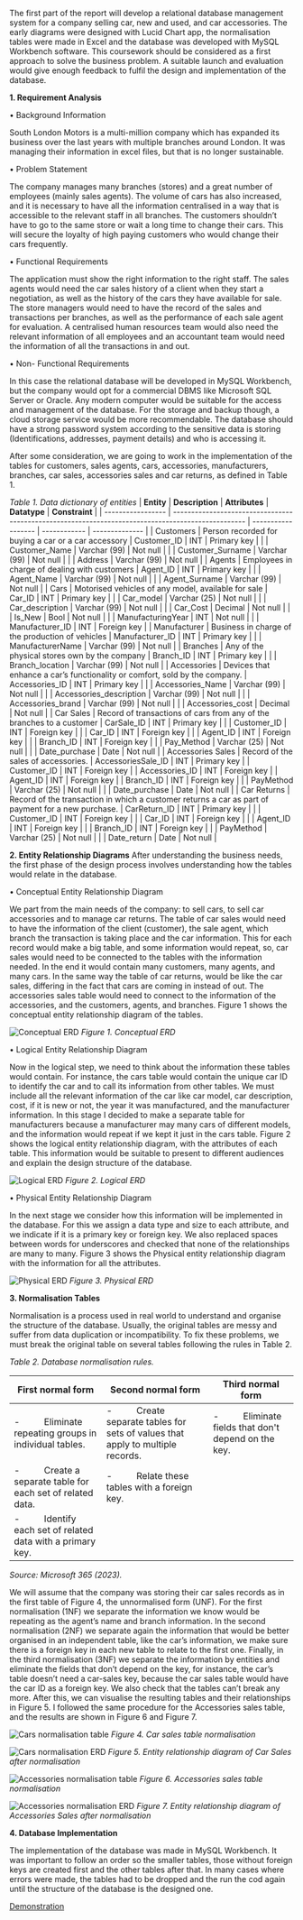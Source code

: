 The first part of the report will develop a relational database management system for a company selling car, new and used, and car accessories. The early diagrams were designed with Lucid Chart app, the normalisation tables were made in Excel and the database was developed with MySQL Workbench software. 
This coursework should be considered as a first approach to solve the business problem. A suitable launch and evaluation would give enough feedback to fulfil the design and implementation of the database.

**1.	Requirement Analysis**

•	Background Information

South London Motors is a multi-million company which has expanded its business over the last years with multiple branches around London. It was managing their information in excel files, but that is no longer sustainable.

•	Problem Statement

The company manages many branches (stores) and a great number of employees (mainly sales agents). The volume of cars has also increased, and it is necessary to have all the information centralised in a way that is accessible to the relevant staff in all branches. The customers shouldn’t have to go to the same store or wait a long time to change their cars. This will secure the loyalty of high paying customers who would change their cars frequently.

•	Functional Requirements

The application must show the right information to the right staff. The sales agents would need the car sales history of a client when they start a negotiation, as well as the history of the cars they have available for sale. The store managers would need to have the record of the sales and transactions per branches, as well as the performance of each sale agent for evaluation. A centralised human resources team would also need the relevant information of all employees and an accountant team would need the information of all the transactions in and out. 

•	Non- Functional Requirements

In this case the relational database will be developed in MySQL Workbench, but the company would opt for a commercial DBMS like Microsoft SQL Server or Oracle. Any modern computer would be suitable for the access and management of the database. For the storage and backup though, a cloud storage service would be more recommendable. The database should have a strong password system according to the sensitive data is storing (Identifications, addresses, payment details) and who is accessing it.

After some consideration, we are going to work in the implementation of the tables for customers, sales agents, cars, accessories, manufacturers, branches, car sales, accessories sales and car returns, as defined in Table 1.

*Table 1. Data dictionary of entities*
| **Entity**        | **Description**                                                                                    | **Attributes**     | **Datatype** | **Constraint** |
| ----------------- | -------------------------------------------------------------------------------------------------- | ------------------ | ------------ | -------------- |
| Customers         | Person recorded for buying a car or a car accessory                                                | Customer_ID        | INT          | Primary key    |
|                   | Customer_Name                                                                                      | Varchar (99)       | Not null     |
|                   | Customer_Surname                                                                                   | Varchar (99)       | Not null     |
|                   | Address                                                                                            | Varchar (99)       | Not null     |
| Agents            | Employees in charge of dealing with customers                                                      | Agent_ID           | INT          | Primary key    |
|                   | Agent_Name                                                                                         | Varchar (99)       | Not null     |
|                   | Agent_Surname                                                                                      | Varchar (99)       | Not null     |
| Cars              | Motorised vehicles of any model, available for sale                                                | Car_ID             | INT          | Primary key    |
|                   | Car_model                                                                                          | Varchar (25)       | Not null     |
|                   | Car_description                                                                                    | Varchar (99)       | Not null     |
|                   | Car_Cost                                                                                           | Decimal            | Not null     |
|                   | Is_New                                                                                             | Bool               | Not null     |
|                   | ManufacturingYear                                                                                  | INT                | Not null     |
|                   | Manufacturer_ID                                                                                    | INT                | Foreign key  |
| Manufacturer      | Business in charge of the production of vehicles                                                   | Manufacturer_ID    | INT          | Primary key    |
|                   | ManufacturerName                                                                                   | Varchar (99)       | Not null     |
| Branches          | Any of the physical stores own by the company                                                      | Branch_ID          | INT          | Primary key    |
|                   | Branch_location                                                                                    | Varchar (99)       | Not null     |
| Accessories       | Devices that enhance a car’s functionality or comfort, sold by the company.                        | Accessories_ID     | INT          | Primary key    |
|                   | Accessories_Name                                                                                   | Varchar (99)       | Not null     |
|                   | Accessories_description                                                                            | Varchar (99)       | Not null     |
|                   | Accessories_brand                                                                                  | Varchar (99)       | Not null     |
|                   | Accessories_cost                                                                                   | Decimal            | Not null     |
| Car Sales         | Record of transactions of cars from any of the branches to a customer                              | CarSale_ID         | INT          | Primary key    |
|                   | Customer_ID                                                                                        | INT                | Foreign key  |
|                   | Car_ID                                                                                             | INT                | Foreign key  |
|                   | Agent_ID                                                                                           | INT                | Foreign key  |
|                   | Branch_ID                                                                                          | INT                | Foreign key  |
|                   | Pay_Method                                                                                         | Varchar (25)       | Not null     |
|                   | Date_purchase                                                                                      | Date               | Not null     |
| Accessories Sales | Record of the sales of accessories.                                                                | AccessoriesSale_ID | INT          | Primary key    |
| Customer_ID       | INT                                                                                                | Foreign key        |
| Accessories_ID    | INT                                                                                                | Foreign key        |
| Agent_ID          | INT                                                                                                | Foreign key        |
| Branch_ID         | INT                                                                                                | Foreign key        |
|                   | PayMethod                                                                                          | Varchar (25)       | Not null     |
|                   | Date_purchase                                                                                      | Date               | Not null     |
| Car Returns       | Record of the transaction in which a customer returns a car as part of payment for a new purchase. | CarReturn_ID       | INT          | Primary key    |
|                   | Customer_ID                                                                                        | INT                | Foreign key  |
|                   | Car_ID                                                                                             | INT                | Foreign key  |
|                   | Agent_ID                                                                                           | INT                | Foreign key  |
|                   | Branch_ID                                                                                          | INT                | Foreign key  |
|                   | PayMethod                                                                                          | Varchar (25)       | Not null     |
|                   | Date_return                                                                                        | Date               | Not null     |

**2.	Entity Relationship Diagrams**
After understanding the business needs, the first phase of the design process involves understanding how the tables would relate in the database.

•	Conceptual Entity Relationship Diagram

We part from the main needs of the company: to sell cars, to sell car accessories and to manage car returns. 
The table of car sales would need to have the information of the client (customer), the sale agent, which branch the transaction is taking place and the car information. This for each record would make a big table, and some information would repeat, so, car sales would need to be connected to the tables with the information needed. In the end it would contain many customers, many agents, and many cars. 
In the same way the table of car returns, would be like the car sales, differing in the fact that cars are coming in instead of out.
The accessories sales table would need to connect to the information of the accessories, and the customers, agents, and branches.
Figure 1 shows the conceptual entity relationship diagram of the tables.

![Conceptual ERD](https://github.com/ACV1904/Databases/blob/main/figures/ERD-CW-concept.png)
*Figure 1. Conceptual ERD*

•	Logical Entity Relationship Diagram

Now in the logical step, we need to think about the information these tables would contain. For instance, the cars table would contain the unique car ID to identify the car and to call its information from other tables. We must include all the relevant information of the car like car model, car description, cost, if it is new or not, the year it was manufactured, and the manufacturer information. In this stage I decided to make a separate table for manufacturers because a manufacturer may many cars of different models, and the information would repeat if we kept it just in the cars table.
Figure 2 shows the logical entity relationship diagram, with the attributes of each table. This information would be suitable to present to different audiences and explain the design structure of the database.

![Logical ERD](https://github.com/ACV1904/Databases/blob/main/figures/ERD-CW-log.png)
*Figure 2. Logical ERD*

•	Physical Entity Relationship Diagram

In the next stage we consider how this information will be implemented in the database. For this we assign a data type and size to each attribute, and we indicate if it is a primary key or foreign key. We also replaced spaces between words for underscores and checked that none of the relationships are many to many. Figure 3 shows the Physical entity relationship diagram with the information for all the attributes. 

![Physical ERD](https://github.com/ACV1904/Databases/blob/main/figures/ERD-CW-phys.png)
*Figure 3. Physical ERD*


**3.	Normalisation Tables**

Normalisation is a process used in real world to understand and organise the structure of the database. Usually, the original tables are messy and suffer from data duplication or incompatibility. To fix these problems, we must break the original table on several tables following the rules in Table 2. 

*Table 2. Database normalisation rules.*

| First normal form                                                 | Second normal form                                                                    | Third normal form                                          |
| ----------------------------------------------------------------- | ------------------------------------------------------------------------------------- | ---------------------------------------------------------- |
| \-          Eliminate repeating groups in individual tables.      | \-          Create separate tables for sets of values that apply to multiple records. | \-          Eliminate fields that don't depend on the key. |
| \-          Create a separate table for each set of related data. | \-          Relate these tables with a foreign key.                                   |
| \-          Identify each set of related data with a primary key. |                                                                                       |

*Source: Microsoft 365 (2023).*

We will assume that the company was storing their car sales records as in the first table of Figure 4, the unnormalised form (UNF). For the first normalisation (1NF) we separate the information we know would be repeating as the agent’s name and branch information. In the second normalisation (2NF) we separate again the information that would be better organised in an independent table, like the car’s information, we make sure there is a foreign key in each new table to relate to the first one. Finally, in the third normalisation (3NF) we separate the information by entities and eliminate the fields that don’t depend on the key, for instance, the car’s table doesn’t need a car-sales key, because the car sales table would have the car ID as a foreign key. We also check that the tables can’t break any more. After this, we can visualise the resulting tables and their relationships in Figure 5.
I followed the same procedure for the Accessories sales table, and the results are shown in Figure 6 and Figure 7. 

![Cars normalisation table](https://github.com/ACV1904/Databases/blob/main/figures/Tab-Norm-cars.png)
*Figure 4. Car sales table normalisation*

![Cars normalisation ERD](https://github.com/ACV1904/Databases/blob/main/figures/Normalisation-cars.png)
*Figure 5. Entity relationship diagram of Car Sales after normalisation*

![Accessories normalisation table](https://github.com/ACV1904/Databases/blob/main/figures/Tab-Norm-accessories.png)
*Figure 6. Accessories sales table normalisation*

![Accessories normalisation ERD](https://github.com/ACV1904/Databases/blob/main/figures/Normalisation-accessories.png)
*Figure 7. Entity relationship diagram of Accessories Sales after normalisation*

**4.	Database Implementation** 

The implementation of the database was made in MySQL Workbench. It was important to follow an order so the smaller tables, those without foreign keys are created first and the other tables after that. In many cases where errors were made, the tables had to be dropped and the run the cod again until the structure of the database is the designed one.

[Demonstration](https://github.com/ACV1904/Databases/blob/main/Implementation.pdf)




